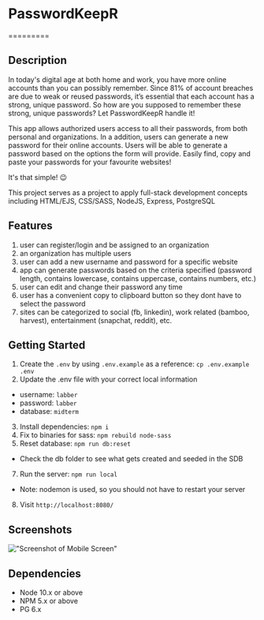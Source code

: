 # PasswordKeepR
=========
## Description

In today's digital age at both home and work, you have more online accounts than you can possibly remember. Since 81% of account breaches are due to weak or reused passwords, it’s essential that each account has a strong, unique password. So how are you supposed to remember these strong, unique passwords? Let PasswordKeepR handle it!

This app allows authorized users access to all their passwords, from both personal and organizations. In a addition, users can generate a new password for their online accounts. Users will be able to generate a password based on the options the form will provide. Easily find, copy and paste your passwords for your favourite websites!

It's that simple! 😉

This project serves as a project to apply full-stack development concepts including HTML/EJS, CSS/SASS, NodeJS, Express, PostgreSQL

## Features

1. user can register/login and be assigned to an organization
2. an organization has multiple users
3. user can add a new username and password for a specific website
4. app can generate passwords based on the criteria specified (password length, contains lowercase, contains uppercase, contains numbers, etc.)
5. user can edit and change their password any time
6. user has a convenient copy to clipboard button so they dont have to select the password
7. sites can be categorized to social (fb, linkedin), work related (bamboo, harvest), entertainment (snapchat, reddit), etc.


## Getting Started

1. Create the `.env` by using `.env.example` as a reference: `cp .env.example .env`
2. Update the .env file with your correct local information 
  - username: `labber` 
  - password: `labber` 
  - database: `midterm`
3. Install dependencies: `npm i`
4. Fix to binaries for sass: `npm rebuild node-sass`
5. Reset database: `npm run db:reset`
  - Check the db folder to see what gets created and seeded in the SDB
7. Run the server: `npm run local`
  - Note: nodemon is used, so you should not have to restart your server
8. Visit `http://localhost:8080/`


## Screenshots

!["Screenshot of Mobile Screen"](XX)

## Dependencies

- Node 10.x or above
- NPM 5.x or above
- PG 6.x
